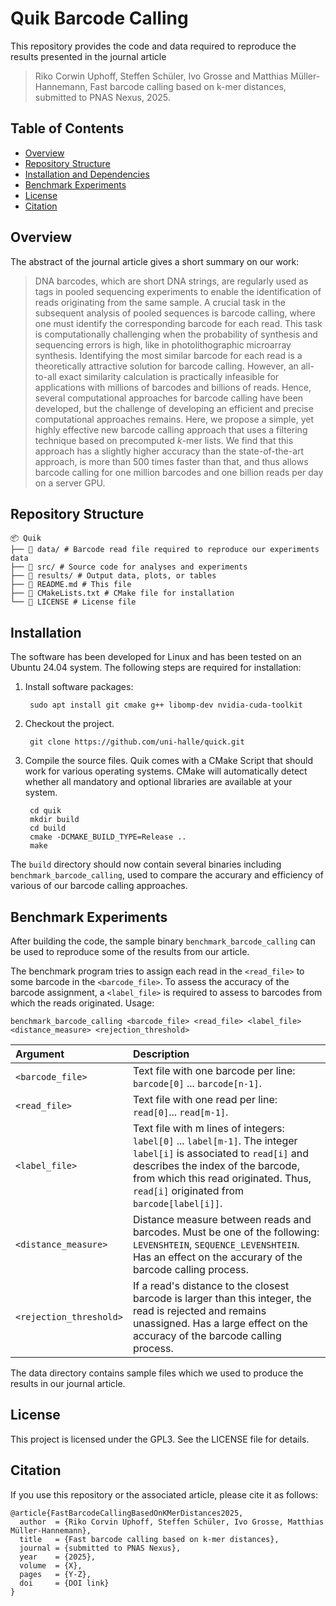 # Quik Barcode Calling

This repository provides the code and data required to reproduce the results presented in the journal article

> Riko Corwin Uphoff, Steffen Schüler, Ivo Grosse and Matthias Müller-Hannemann,
> Fast barcode calling based on k-mer distances,
> submitted to PNAS Nexus, 2025.


## Table of Contents
- [Overview](#overview)
- [Repository Structure](#repository-structure)
- [Installation and Dependencies](#installation)
- [Benchmark Experiments](#benchmark-experiments)
- [License](#license)
- [Citation](#citation)

## Overview

The abstract of the journal article gives a short summary on our work:

> DNA barcodes, which are short DNA strings, are regularly used as tags in pooled sequencing experiments to enable the identification of reads originating from the same sample.
> A crucial task in the subsequent analysis of pooled sequences is barcode calling, where one must identify the corresponding barcode for each read.
> This task is computationally challenging when the probability of synthesis and sequencing errors is high, like in photolithographic microarray synthesis.
> Identifying the most similar barcode for each read is a theoretically attractive solution for barcode calling. However, an all-to-all exact similarity calculation is practically infeasible for applications with millions of barcodes and billions of reads.
> Hence, several computational approaches for barcode calling have been developed, but the challenge of developing an efficient and precise computational approaches remains.
>Here, we propose a simple, yet highly effective new barcode calling approach that uses a filtering technique based on precomputed $k$-mer lists.
> We find that this approach has a slightly higher accuracy than the state-of-the-art approach, is more than 500 times
>faster than that, and thus allows barcode calling for one million barcodes and one billion reads per day on a server GPU.


## Repository Structure

```
📦 Quik
├── 📁 data/ # Barcode read file required to reproduce our experiments data 
├── 📁 src/ # Source code for analyses and experiments 
├── 📁 results/ # Output data, plots, or tables 
├── 📄 README.md # This file 
├── 📄 CMakeLists.txt # CMake file for installation
└── 📄 LICENSE # License file
```

 
## Installation

The software has been developed for Linux and has been tested on an Ubuntu 24.04 system. The following steps are required for installation:

1. Install software packages:

        sudo apt install git cmake g++ libomp-dev nvidia-cuda-toolkit

2. Checkout the project.

        git clone https://github.com/uni-halle/quick.git

3. Compile the source files. Quik comes with a CMake Script that should work for various operating systems. CMake will automatically detect whether all mandatory and optional libraries are available at your system.

        cd quik
        mkdir build
        cd build
        cmake -DCMAKE_BUILD_TYPE=Release ..
        make

The `build` directory should now contain several binaries including `benchmark_barcode_calling`, used to compare the accurary and efficiency of various of our barcode calling approaches.

## Benchmark Experiments

After building the code, the sample binary `benchmark_barcode_calling` can be used to reproduce some of the results from our article. 

The benchmark program tries to assign each read in the `<read_file>` to some barcode in the `<barcode_file>`. To assess the accuracy of the barcode assignment, a `<label_file>` is required to assess to barcodes from which the reads originated. Usage:

    benchmark_barcode_calling <barcode_file> <read_file> <label_file> <distance_measure> <rejection_threshold>


| Argument               | Description   |
|:---------------------|:--------------|
| `<barcode_file>`     | Text file with one barcode per line: `barcode[0]` ... `barcode[n-1]`. |
| `<read_file>`        | Text file with one read per line: `read[0]`... `read[m-1]`.           |
| `<label_file>`       | Text file with m lines of integers: `label[0]` ... `label[m-1]`. The integer `label[i]` is associated to `read[i]` and describes the index of the barcode, from which this read originated. Thus, `read[i]` originated from `barcode[label[i]]`.      |
| `<distance_measure>` | Distance measure between reads and barcodes. Must be one of the following: `LEVENSHTEIN`, `SEQUENCE_LEVENSHTEIN`. Has an effect on the accurary of the barcode calling process.     |
| `<rejection_threshold>`  | If a read's distance to the closest barcode is larger than this integer, the read is rejected and remains unassigned. Has a large effect on the accuracy of the barcode calling process.    |

The data directory contains sample files which we used to produce the results in our journal article.

## License

This project is licensed under the GPL3. See the LICENSE file for details.

## Citation

If you use this repository or the associated article, please cite it as follows:

```
@article{FastBarcodeCallingBasedOnKMerDistances2025,
  author  = {Riko Corvin Uphoff, Steffen Schüler, Ivo Grosse, Matthias Müller-Hannemann},
  title   = {Fast barcode calling based on k-mer distances},
  journal = {submitted to PNAS Nexus},
  year    = {2025},
  volume  = {X},
  pages   = {Y-Z},
  doi     = {DOI link}
}
```

